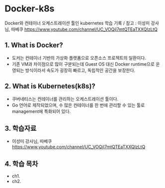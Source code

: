 # Docker-k8s
Docker와 컨테이너 오케스트레이션 툴인 kubernetes 학습 기록 / 참고 : 이성미 강사님, 따베쿠 https://www.youtube.com/channel/UC_VOQjI7mtQTEaTXXQIzLtQ

## 1. What is Docker?
  - 도커는 컨테이너 기반의 가상화 플랫폼으로 오픈소스 프로젝트의 일환이다.
  - 기존 VM과 차이점으로 많이 구분되는데 Guest OS 대신 Docker runtime으로 운영되는 방식이라서 속도가 굉장히 빠르고, 독립적인 공간을 보장한다.

## 2. What is Kubernetes(k8s)?
  - 쿠버네티스는 컨테이너를 관리하는 오케스트레이션 툴이다.
  - Go 언어로 제작되었으며, 수 많은 컨테이너를 한 번에 관리할 수 있는 툴로 management에 특화되어 있다.

## 3. 학습자료
  - 이성미 강사님, 따베쿠 https://www.youtube.com/channel/UC_VOQjI7mtQTEaTXXQIzLtQ


## 4. 학습 목차
  - ch1. 
  - ch2.
